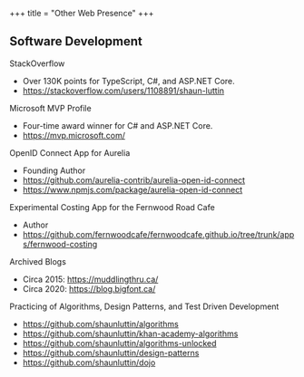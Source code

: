 +++
title = "Other Web Presence"
+++

## Software Development

StackOverflow

- Over 130K points for TypeScript, C#, and ASP.NET Core.
- https://stackoverflow.com/users/1108891/shaun-luttin

Microsoft MVP Profile

- Four-time award winner for C# and ASP.NET Core.
- https://mvp.microsoft.com/

OpenID Connect App for Aurelia

- Founding Author
- https://github.com/aurelia-contrib/aurelia-open-id-connect
- https://www.npmjs.com/package/aurelia-open-id-connect

Experimental Costing App for the Fernwood Road Cafe

- Author
- https://github.com/fernwoodcafe/fernwoodcafe.github.io/tree/trunk/apps/fernwood-costing

Archived Blogs

- Circa 2015: https://muddlingthru.ca/
- Circa 2020: https://blog.bigfont.ca/

Practicing of Algorithms, Design Patterns, and Test Driven Development

- https://github.com/shaunluttin/algorithms
- https://github.com/shaunluttin/khan-academy-algorithms
- https://github.com/shaunluttin/algorithms-unlocked
- https://github.com/shaunluttin/design-patterns
- https://github.com/shaunluttin/dojo
